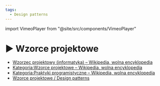 ```yaml
---
tags:
  - Design patterns
---
```


import VimeoPlayer from "@site/src/components/VimeoPlayer"

# ▶️ Wzorce projektowe

<VimeoPlayer videoId="756167606" />

- [Wzorzec projektowy (informatyka) – Wikipedia, wolna encyklopedia](<https://pl.wikipedia.org/wiki/Wzorzec_projektowy_(informatyka)>)
- [Kategoria:Wzorce projektowe – Wikipedia, wolna encyklopedia](https://pl.wikipedia.org/wiki/Kategoria:Wzorce_projektowe)
- [Kategoria:Praktyki programistyczne – Wikipedia, wolna encyklopedia](https://pl.wikipedia.org/wiki/Kategoria:Praktyki_programistyczne)
- [Wzorce projektowe / Design patterns](https://refactoring.guru/pl/design-patterns)
